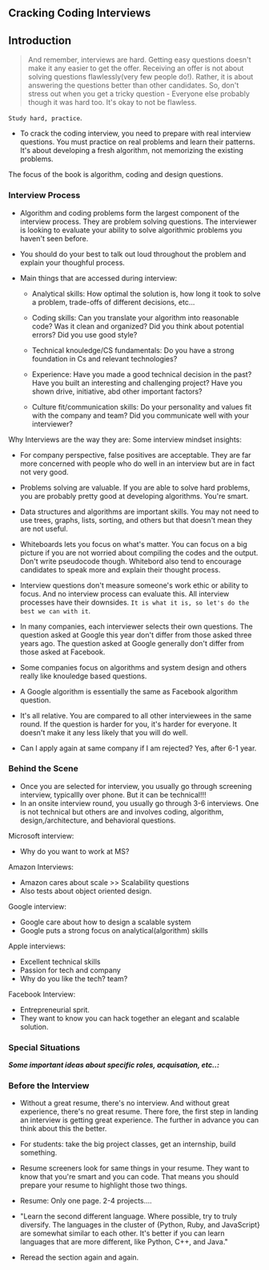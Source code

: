 ## Cracking Coding Interviews

## Introduction

>And remember, interviews are hard. Getting easy questions doesn't make it any easier to get the offer. Receiving an offer is not about solving questions flawlessly(very few people do!). Rather, it is about answering the questions better than other candidates. So, don't stress out when you get a tricky question - Everyone else probably though it was hard too. It's okay to not be flawless.

`Study hard, practice`.

* To crack the coding interview, you need to prepare with real interview questions. You must practice on real problems and learn their patterns. It's about developing a fresh algorithm, not memorizing the existing problems. 

The focus of the book is algorithm, coding and design questions. 

### Interview Process

* Algorithm and coding problems form the largest component of the interview process. They are problem solving questions. The interviewer is looking to evaluate your ability to solve algorithmic problems you haven't seen before. 
  
* You should do your best to talk out loud throughout the problem and explain your thoughful process. 

* Main things that are accessed during interview: 

    * Analytical skills: How optimal the solution is, how long it took to solve a problem, trade-offs of different decisions, etc...
    * Coding skills: Can you translate your algorithm into reasonable code? Was it clean and organized? Did you think about potential errors? Did you use good style? 

    * Technical knouledge/CS fundamentals: Do you have a strong foundation in Cs and relevant technologies? 
    * Experience: Have you made a good technical decision in the past? Have you built an interesting and challenging project? Have you shown drive, initiative, abd other important factors? 
    * Culture fit/communication skills: Do your personality and values fit with the company and team? Did you communicate well with your interviewer?

Why Interviews are the way they are: Some interview mindset insights: 

* For company perspective, false positives are acceptable. They are far more concerned with people who do well in an interview but are in fact not very good. 
* Problems solving are valuable. If you are able to solve hard problems, you are probably pretty good at developing algorithms. You're smart. 
* Data structures and algorithms are important skills. You may not need to use trees, graphs, lists, sorting, and others but that doesn't mean they are not useful. 
* Whiteboards lets you focus on what's matter. You can focus on a big picture if you are not worried about compiling the codes and the output. Don't write pseudocode though. Whitebord also tend to encourage candidates to speak more and explain their thought process. 
* Interview questions don't measure someone's work ethic or ability to focus. And no interview process can evaluate this. All interview processes have their downsides. `It is what it is, so let's do the best we can with it`. 


* In many companies, each interviewer selects their own questions. The question asked at Google this year don't differ from those asked three years ago. The question asked at Google generally don't differ from those asked at Facebook. 
* Some companies focus on algorithms and system design and others really like knouledge based questions. 
* A Google algorithm is essentially the same as Facebook algorithm question. 

* It's all relative. You are compared to all other interviewees in the same round. If the question is harder for you, it's harder for everyone. It doesn't make it any less likely that you will do well. 

* Can I apply again at same company if I am rejected? Yes, after 6-1 year. 
  
### Behind the Scene

* Once you are selected for interview, you usually go through screening interview, typicallly over phone. But it can be technical!!!
* In an onsite interview round, you usually go through 3-6 interviews. One is not technical but others are and involves coding, algorithm, design,/architecture, and behavioral questions. 

Microsoft interview:
* Why do you want to work at MS? 

Amazon Interviews: 
* Amazon cares about scale >> Scalability questions
* Also tests about object oriented design. 

Google interview: 
* Google care about how to design a scalable system
* Google puts a strong focus on analytical(algorithm) skills 
  
Apple interviews: 
* Excellent technical skills 
* Passion for tech and company
* Why do you like the tech? team? 

Facebook Interview: 
* Entrepreneurial sprit. 
* They want to know you can hack together an elegant and scalable solution. 

### Special Situations 

***Some important ideas about specific roles, acquisation, etc..:***

### Before the Interview

* Without a great resume, there's no interview. And without great experience, there's no great resume. There­ fore, the first step in landing an interview is getting great experience. The further in advance you can think about this the better.

* For students: take the big project classes, get an internship, build something. 

* Resume screeners look for same things in your resume. They want to know that you're smart and you can code. That means you should prepare your resume to highlight those two things.
* Resume: Only one page. 2-4 projects....
* "Learn the second different language. Where possible, try to truly diversify. The languages in the cluster of {Python, Ruby, and JavaScript} are somewhat similar to each other. It's better if you can learn languages that are more different, like Python, C++, and Java."

* Reread the section again and again.